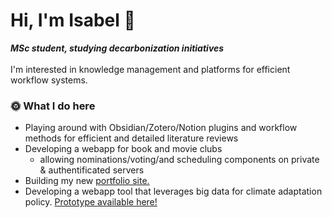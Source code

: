 # Hi, I'm Isabel 👋 
***MSc student, studying decarbonization initiatives*** <br> <br>
I'm interested in knowledge management and platforms for efficient workflow systems.


### 🌞 What I do here
- Playing around with Obsidian/Zotero/Notion plugins and workflow methods for efficient and detailed literature reviews
- Developing a webapp for book and movie clubs
  - allowing nominations/voting/and scheduling components on private & authentificated servers
- Building my new [portfolio site.](https://isabeldrummond.ca/)
- Developing a webapp tool that leverages big data for climate adaptation policy. [Prototype available here!](https://ccai-vulnerability-index.streamlit.app/)
  
